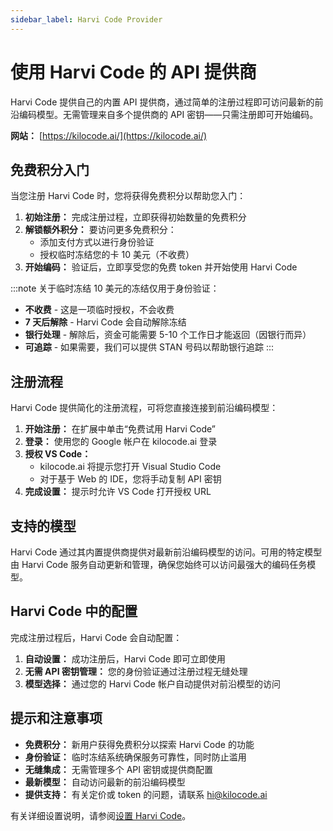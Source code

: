 ```yaml
---
sidebar_label: Harvi Code Provider
---
```


# 使用 Harvi Code 的 API 提供商

Harvi Code 提供自己的内置 API 提供商，通过简单的注册过程即可访问最新的前沿编码模型。无需管理来自多个提供商的 API 密钥——只需注册即可开始编码。

**网站：** [https://kilocode.ai/](https://kilocode.ai/)

## 免费积分入门

当您注册 Harvi Code 时，您将获得免费积分以帮助您入门：

1.  **初始注册：** 完成注册过程，立即获得初始数量的免费积分
2.  **解锁额外积分：** 要访问更多免费积分：
    - 添加支付方式以进行身份验证
    - 授权临时冻结您的卡 10 美元（不收费）
3.  **开始编码：** 验证后，立即享受您的免费 token 并开始使用 Harvi Code

:::note 关于临时冻结
10 美元的冻结仅用于身份验证：

- **不收费** - 这是一项临时授权，不会收费
- **7 天后解除** - Harvi Code 会自动解除冻结
- **银行处理** - 解除后，资金可能需要 5-10 个工作日才能返回（因银行而异）
- **可追踪** - 如果需要，我们可以提供 STAN 号码以帮助银行追踪
  :::

## 注册流程

Harvi Code 提供简化的注册流程，可将您直接连接到前沿编码模型：

1.  **开始注册：** 在扩展中单击“免费试用 Harvi Code”
2.  **登录：** 使用您的 Google 帐户在 kilocode.ai 登录
3.  **授权 VS Code：**
    - kilocode.ai 将提示您打开 Visual Studio Code
    - 对于基于 Web 的 IDE，您将手动复制 API 密钥
4.  **完成设置：** 提示时允许 VS Code 打开授权 URL

<!-- <img src="/img/setting-up/signupflow.gif" alt="Harvi Code 的注册流程" width="600" /> -->

## 支持的模型

Harvi Code 通过其内置提供商提供对最新前沿编码模型的访问。可用的特定模型由 Harvi Code 服务自动更新和管理，确保您始终可以访问最强大的编码任务模型。

## Harvi Code 中的配置

完成注册过程后，Harvi Code 会自动配置：

1.  **自动设置：** 成功注册后，Harvi Code 即可立即使用
2.  **无需 API 密钥管理：** 您的身份验证通过注册过程无缝处理
3.  **模型选择：** 通过您的 Harvi Code 帐户自动提供对前沿模型的访问

## 提示和注意事项

- **免费积分：** 新用户获得免费积分以探索 Harvi Code 的功能
- **身份验证：** 临时冻结系统确保服务可靠性，同时防止滥用
- **无缝集成：** 无需管理多个 API 密钥或提供商配置
- **最新模型：** 自动访问最新的前沿编码模型
- **提供支持：** 有关定价或 token 的问题，请联系 [hi@kilocode.ai](mailto:hi@kilocode.ai)

有关详细设置说明，请参阅[设置 Harvi Code](/getting-started/setting-up)。
